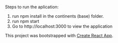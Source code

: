 Steps to run the aplication:

1) run npm install in the continents (base) folder.
2) run npm start
3) Go to http://localhost:3000 to view the application


This project was bootstrapped with [Create React App](https://github.com/facebook/create-react-app).
